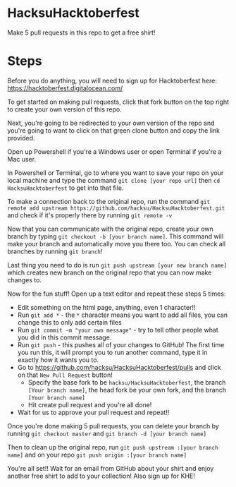 # HacksuHacktoberfest
Make 5 pull requests in this repo to get a free shirt!

# Steps
Before you do anything, you will need to sign up for Hacktoberfest here: https://hacktoberfest.digitalocean.com/

To get started on making pull requests, click that fork button on the top right to create your own version of this repo.

Next, you're going to be redirected to your own version of the repo and you're going to want to click on that green clone button and copy the link provided.

Open up Powershell if you're a Windows user or open Terminal if you're a Mac user.

In Powershell or Terminal, go to where you want to save your repo on your local machine and type the command `git clone [your repo url]` then `cd HacksuHacktoberfest` to get into that file.

To make a connection back to the original repo, run the command `git remote add upstream https://github.com/hacksu/HacksuHacktoberfest.git` and check if it's properly there by running `git remote -v`

Now that you can communicate with the original repo, create your own branch by typing `git checkout -b [your branch name]`. This command will make your branch and automatically move you there too. You can check all branches by running `git branch`!

Last thing you need to do is run `git push upstream [your new branch name]` which creates new branch on the original repo that you can now make changes to.

Now for the fun stuff! Open up a text editor and repeat these steps 5 times:
 * Edit something on the html page, anything, even 1 character!!
 * Run `git add *` - the `*` character means you want to add all files, you can change this to only add certain files
 * Run `git commit -m "your own message"` - try to tell other people what you did in this commit message.
 * Run `git push` - this pushes all of your changes to GitHub! The first time you run this, it will prompt you to run another command, type it in exactly how it wants you to.
 * Go to https://github.com/hacksu/HacksuHacktoberfest/pulls and click on that `New Pull Request` button!
   * Specify the base fork to be `hacksu/HacksuHacktoberfest`, the branch `[Your branch name]`, the head fork be your own fork, and the branch `[Your branch name]`
   * Hit create pull request and you're all done!
 * Wait for us to approve your pull request and repeat!!

Once you're done making 5 pull requests, you can delete your branch by running `git checkout master` and `git branch -d [your branch name]`

Then to clean up the original repo, run `git push upstream :[your branch name]` and on your repo `git push origin :[your branch name]`

You're all set!! Wait for an email from GitHub about your shirt and enjoy another free shirt to add to your collection!
Also sign up for KHE! 

